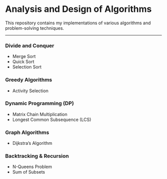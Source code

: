# Analysis and Design of Algorithms  

This repository contains my implementations of various algorithms and problem-solving techniques.  

---

### Divide and Conquer  
- Merge Sort  
- Quick Sort  
- Selection Sort  

### Greedy Algorithms  
- Activity Selection   

### Dynamic Programming (DP)  
- Matrix Chain Multiplication  
- Longest Common Subsequence (LCS) 

### Graph Algorithms  
- Dijkstra’s Algorithm  

### Backtracking & Recursion  
- N-Queens Problem  
- Sum of Subsets


